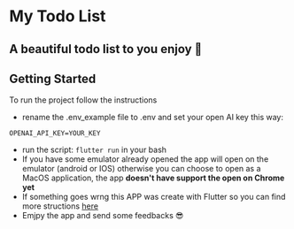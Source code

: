 # My Todo List

## A beautiful todo list to you enjoy 🌼

## Getting Started

To run the project follow the instructions

- rename the .env_example file to .env and set your open AI key this way:

```
OPENAI_API_KEY=YOUR_KEY

```

- run the script: `flutter run` in your bash
- If you have some emulator already opened the app will open on the emulator (android or IOS) otherwise you can choose to open as a MacOS application, the app **doesn't have support the open on Chrome yet**
- If something goes wrng this APP was create with Flutter so you can find more structions [here](https://docs.flutter.dev/get-started/test-drive)
- Emjpy the app and send some feedbacks 😎
